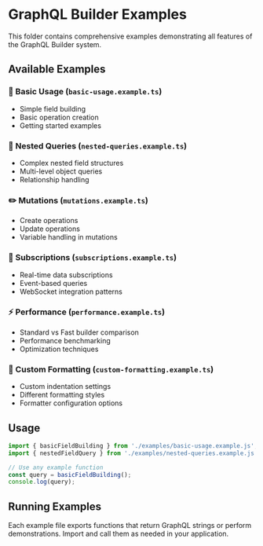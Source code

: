 # GraphQL Builder Examples

This folder contains comprehensive examples demonstrating all features of the GraphQL Builder system.

## Available Examples

### 📝 Basic Usage (`basic-usage.example.ts`)

- Simple field building
- Basic operation creation
- Getting started examples

### 🔗 Nested Queries (`nested-queries.example.ts`)

- Complex nested field structures
- Multi-level object queries
- Relationship handling

### ✏️ Mutations (`mutations.example.ts`)

- Create operations
- Update operations
- Variable handling in mutations

### 📡 Subscriptions (`subscriptions.example.ts`)

- Real-time data subscriptions
- Event-based queries
- WebSocket integration patterns

### ⚡ Performance (`performance.example.ts`)

- Standard vs Fast builder comparison
- Performance benchmarking
- Optimization techniques

### 🎨 Custom Formatting (`custom-formatting.example.ts`)

- Custom indentation settings
- Different formatting styles
- Formatter configuration options

## Usage

```typescript
import { basicFieldBuilding } from './examples/basic-usage.example.js';
import { nestedFieldQuery } from './examples/nested-queries.example.js';

// Use any example function
const query = basicFieldBuilding();
console.log(query);
```

## Running Examples

Each example file exports functions that return GraphQL strings or perform demonstrations. Import and call them as needed in your application.
